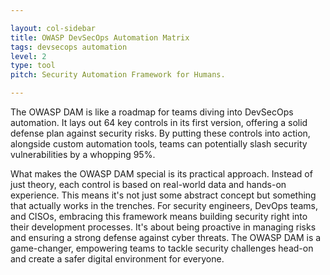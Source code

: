 ```yaml
---

layout: col-sidebar
title: OWASP DevSecOps Automation Matrix
tags: devsecops automation
level: 2
type: tool
pitch: Security Automation Framework for Humans.

---
```


The OWASP DAM is like a roadmap for teams diving into DevSecOps automation. It lays out 64 key controls in its first version, offering a solid defense plan against security risks. By putting these controls into action, alongside custom automation tools, teams can potentially slash security vulnerabilities by a whopping 95%.

What makes the OWASP DAM special is its practical approach. Instead of just theory, each control is based on real-world data and hands-on experience. This means it's not just some abstract concept but something that actually works in the trenches. For security engineers, DevOps teams, and CISOs, embracing this framework means building security right into their development processes. It's about being proactive in managing risks and ensuring a strong defense against cyber threats. The OWASP DAM is a game-changer, empowering teams to tackle security challenges head-on and create a safer digital environment for everyone.

